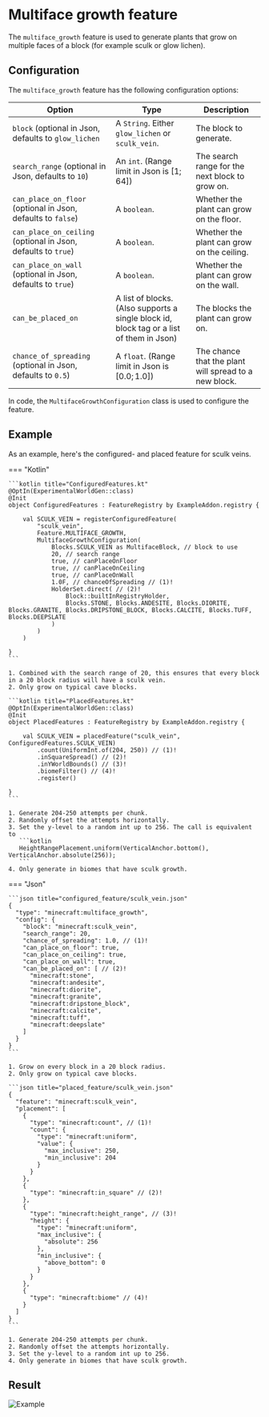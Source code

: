 # Multiface growth feature

The `multiface_growth` feature is used to generate plants that grow on multiple faces of a block (for example sculk or
glow lichen).

## Configuration

The `multiface_growth` feature has the following configuration options:

| Option                                                        | Type                                                                                     | Description                                           |
|---------------------------------------------------------------|------------------------------------------------------------------------------------------|-------------------------------------------------------|
| `block` (optional in Json, defaults to `glow_lichen`          | A `String`. Either `glow_lichen` or `sculk_vein`.                                        | The block to generate.                                |
| `search_range` (optional in Json, defaults to `10`)           | An `int`. (Range limit in Json is $[1;64]$)                                              | The search range for the next block to grow on.       |
| `can_place_on_floor` (optional in Json, defaults to `false`)  | A `boolean`.                                                                             | Whether the plant can grow on the floor.              |
| `can_place_on_ceiling` (optional in Json, defaults to `true`) | A `boolean`.                                                                             | Whether the plant can grow on the ceiling.            |
| `can_place_on_wall` (optional in Json, defaults to `true`)    | A `boolean`.                                                                             | Whether the plant can grow on the wall.               |
| `can_be_placed_on`                                            | A list of blocks. (Also supports a single block id, block tag or a list of them in Json) | The blocks the plant can grow on.                     |
| `chance_of_spreading` (optional in Json, defaults to `0.5`)   | A `float`. (Range limit in Json is $[0.0;1.0]$)                                          | The chance that the plant will spread to a new block. |

In code, the `MultifaceGrowthConfiguration` class is used to configure the feature.

## Example

As an example, here's the configured- and placed feature for sculk veins.

=== "Kotlin"

    ```kotlin title="ConfiguredFeatures.kt"
    @OptIn(ExperimentalWorldGen::class)
    @Init
    object ConfiguredFeatures : FeatureRegistry by ExampleAddon.registry {
    
        val SCULK_VEIN = registerConfiguredFeature(
            "sculk_vein",
            Feature.MULTIFACE_GROWTH,
            MultifaceGrowthConfiguration(
                Blocks.SCULK_VEIN as MultifaceBlock, // block to use
                20, // search range
                true, // canPlaceOnFloor
                true, // canPlaceOnCeiling
                true, // canPlaceOnWall
                1.0F, // chanceOfSpreading // (1)!
                HolderSet.direct( // (2)!
                    Block::builtInRegistryHolder,
                    Blocks.STONE, Blocks.ANDESITE, Blocks.DIORITE, Blocks.GRANITE, Blocks.DRIPSTONE_BLOCK, Blocks.CALCITE, Blocks.TUFF, Blocks.DEEPSLATE
                )
            )
        )
    
    }
    ```

    1. Combined with the search range of 20, this ensures that every block in a 20 block radius will have a sculk vein.
    2. Only grow on typical cave blocks.

    ```kotlin title="PlacedFeatures.kt"
    @OptIn(ExperimentalWorldGen::class)
    @Init
    object PlacedFeatures : FeatureRegistry by ExampleAddon.registry {
    
        val SCULK_VEIN = placedFeature("sculk_vein", ConfiguredFeatures.SCULK_VEIN)
            .count(UniformInt.of(204, 250)) // (1)!
            .inSquareSpread() // (2)!
            .inYWorldBounds() // (3)!
            .biomeFilter() // (4)!
            .register()
    
    }
    ```

    1. Generate 204-250 attempts per chunk.
    2. Randomly offset the attempts horizontally.
    3. Set the y-level to a random int up to 256. The call is equivalent to
       ```kotlin
       HeightRangePlacement.uniform(VerticalAnchor.bottom(), VerticalAnchor.absolute(256));
       ```
    4. Only generate in biomes that have sculk growth.

=== "Json"

    ```json title="configured_feature/sculk_vein.json"
    {
      "type": "minecraft:multiface_growth",
      "config": {
        "block": "minecraft:sculk_vein",
        "search_range": 20,
        "chance_of_spreading": 1.0, // (1)! 
        "can_place_on_floor": true,
        "can_place_on_ceiling": true,
        "can_place_on_wall": true,
        "can_be_placed_on": [ // (2)!
          "minecraft:stone",
          "minecraft:andesite",
          "minecraft:diorite",
          "minecraft:granite",
          "minecraft:dripstone_block",
          "minecraft:calcite",
          "minecraft:tuff",
          "minecraft:deepslate"
        ]
      }
    }
    ```

    1. Grow on every block in a 20 block radius.
    2. Only grow on typical cave blocks.
    
    ```json title="placed_feature/sculk_vein.json"
    {
      "feature": "minecraft:sculk_vein",
      "placement": [
        {
          "type": "minecraft:count", // (1)!
          "count": {
            "type": "minecraft:uniform",
            "value": {
              "max_inclusive": 250,
              "min_inclusive": 204
            }
          }
        },
        {
          "type": "minecraft:in_square" // (2)!
        },
        {
          "type": "minecraft:height_range", // (3)!
          "height": {
            "type": "minecraft:uniform",
            "max_inclusive": {
              "absolute": 256
            },
            "min_inclusive": {
              "above_bottom": 0
            }
          }
        },
        {
          "type": "minecraft:biome" // (4)!
        }
      ]
    }
    ```

    1. Generate 204-250 attempts per chunk.
    2. Randomly offset the attempts horizontally.
    3. Set the y-level to a random int up to 256.
    4. Only generate in biomes that have sculk growth.

## Result

![Example](https://i.imgur.com/yq5KlVA.png)